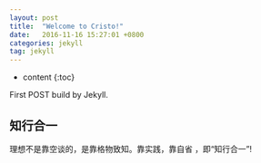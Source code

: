 ```yaml
---
layout: post
title:  "Welcome to Cristo!"
date:   2016-11-16 15:27:01 +0800
categories: jekyll
tag: jekyll
---
```


* content
{:toc}


First POST build by Jekyll.


知行合一
------------------------

理想不是靠空谈的，是靠格物致知。靠实践，靠自省 ，即“知行合一”!